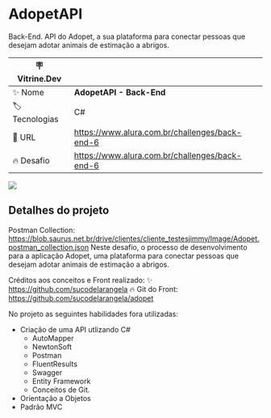 # AdopetAPI
Back-End. API do Adopet, a sua plataforma para conectar pessoas que desejam adotar animais de estimação a abrigos.

| :placard: Vitrine.Dev |     |
| -------------  | --- |
| :sparkles: Nome        | **AdopetAPI - Back-End**
| :label: Tecnologias | C#
| :rocket: URL         | https://www.alura.com.br/challenges/back-end-6
| :fire: Desafio     | https://www.alura.com.br/challenges/back-end-6

<!-- Inserir imagem com a #vitrinedev ao final do link -->
![](https://blob.saurus.net.br/drive/clientes/cliente_testesjimmy/Image/api_Adopet.png#vitrinedev)

## Detalhes do projeto

Postman Collection: https://blob.saurus.net.br/drive/clientes/cliente_testesjimmy/Image/Adopet.postman_collection.json
Neste desafio, o processo de desenvolvimento para a aplicação Adopet, uma plataforma para conectar pessoas que desejam adotar animais de estimação a abrigos.

Créditos aos conceitos e Front realizado:
:sparkles: https://github.com/sucodelarangela
:fire: Git do Front: https://github.com/sucodelarangela/adopet

No projeto as seguintes habilidades fora utilizadas:
 - Criação de uma API utlizando C#
    - AutoMapper
    - NewtonSoft
    - Postman
    - FluentResults
    - Swagger
    - Entity Framework
    - Conceitos de Git.
 - Orientação a Objetos
 - Padrão MVC
